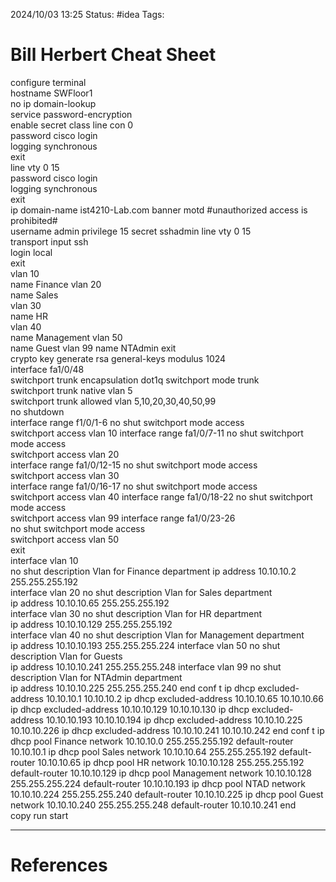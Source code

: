 2024/10/03 13:25
Status: #idea
Tags:

# Bill Herbert Cheat Sheet

configure terminal  
hostname SWFloor1  
no ip domain-lookup  
service password-encryption  
enable secret class
line con 0  
password cisco
login  
logging synchronous  
exit  
line vty 0 15  
password cisco
login  
logging synchronous  
exit  
ip domain-name ist4210-Lab.com 
banner motd #unauthorized access is prohibited#  
username admin privilege 15 secret sshadmin
line vty 0 15  
transport input ssh  
login local  
exit  
vlan 10  
name Finance 
vlan 20  
name Sales  
vlan 30  
name HR  
vlan 40  
name Management 
vlan 50  
name Guest
vlan 99 
name NTAdmin 
exit  
crypto key generate rsa general-keys modulus 1024  
interface fa1/0/48  
switchport trunk encapsulation dot1q
switchport mode trunk  
switchport trunk native vlan 5  
switchport trunk allowed vlan 5,10,20,30,40,50,99  
no shutdown  
interface range f1/0/1-6
no shut
switchport mode access  
switchport access vlan 10
interface range fa1/0/7-11
no shut
switchport mode access  
switchport access vlan 20  
interface range fa1/0/12-15
no shut
switchport mode access  
switchport access vlan 30  
interface range fa1/0/16-17
no shut
switchport mode access  
switchport access vlan 40
interface range fa1/0/18-22
no shut
switchport mode access  
switchport access vlan 99
interface range fa1/0/23-26  
no shut
switchport mode access  
switchport access vlan 50  
exit  
interface vlan 10  
no shut
description Vlan for Finance department
ip address 10.10.10.2 255.255.255.192  
interface vlan 20
no shut
description Vlan for Sales department  
ip address 10.10.10.65 255.255.255.192  
interface vlan 30
no shut
description Vlan for HR department  
ip address 10.10.10.129 255.255.255.192  
interface vlan 40
no shut
description Vlan for Management department  
ip address 10.10.10.193 255.255.255.224
interface vlan 50
no shut
description Vlan for Guests  
ip address 10.10.10.241 255.255.255.248
interface vlan 99
no shut
description Vlan for NTAdmin department  
ip address 10.10.10.225 255.255.255.240
end
conf t
ip dhcp excluded-address 10.10.10.1 10.10.10.2
ip dhcp excluded-address 10.10.10.65 10.10.10.66
ip dhcp excluded-address 10.10.10.129 10.10.10.130
ip dhcp excluded-address 10.10.10.193 10.10.10.194
ip dhcp excluded-address 10.10.10.225 10.10.10.226
ip dhcp excluded-address 10.10.10.241 10.10.10.242
end
conf t
ip dhcp pool Finance
network 10.10.10.0 255.255.255.192
default-router 10.10.10.1
	ip dhcp pool Sales
	network 10.10.10.64 255.255.255.192
	default-router 10.10.10.65
ip dhcp pool HR
network 10.10.10.128 255.255.255.192
default-router 10.10.10.129
ip dhcp pool Management
network 10.10.10.128 255.255.255.224
default-router 10.10.10.193
ip dhcp pool NTAD
network 10.10.10.224 255.255.255.240
default-router 10.10.10.225
ip dhcp pool Guest
network 10.10.10.240 255.255.255.248
default-router 10.10.10.241
end  
copy run start





---
# References
